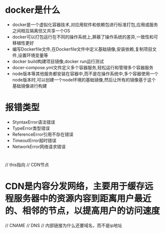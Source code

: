 # docker是什么
- docker是一个虚拟化容器技术,对应用软件和依赖包进行标准打包,应用或服务之间相互隔离但又共享一个OS
- docker可以打包运行在不同的操作系统上,屏蔽了操作系统的差异,一致性和可移植性更好
- 编写Dockerfile文件,在Dockerfile文件中定义基础镜像,安装依赖,复制项目文件,设置环境变量等
- docker build构建项目镜像,docker run运行测试
- docer-compose.yml文件定义多个容器服务,轻松运行和管理多个容器服务
- node版本等其他服务都安装在容器中,而不是在操作系统中,多个容器使用一个node版本时,可以创建一个node环境的基础镜像,然后让所有的镜像基于这个基础镜像进行构建
# 报错类型
- StyntaxError语法错误
- TypeError类型错误
- ReferenceError引用不存在错误
- TimeoutError超时错误
- NetworkError网络请求错误
# 
// this指向
// CDN节点
# CDN是内容分发网络，主要用于缓存远程服务器中的资源内容到距离用户最近的、相邻的节点，以提高用户的访问速度
// CNAME
// DNS
// 内部链接为什么还要域名，而不是ip地址
